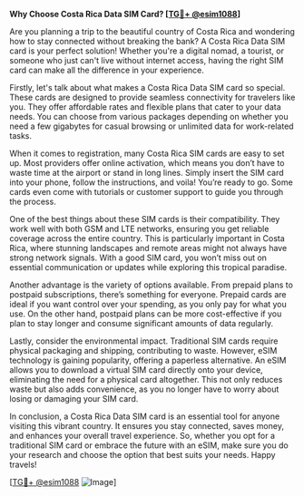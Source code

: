 **Why Choose Costa Rica Data SIM Card? [[TG💪+ @esim1088](https://t.me/s/esim1088)]**

Are you planning a trip to the beautiful country of Costa Rica and wondering how to stay connected without breaking the bank? A Costa Rica Data SIM card is your perfect solution! Whether you're a digital nomad, a tourist, or someone who just can't live without internet access, having the right SIM card can make all the difference in your experience.

Firstly, let's talk about what makes a Costa Rica Data SIM card so special. These cards are designed to provide seamless connectivity for travelers like you. They offer affordable rates and flexible plans that cater to your data needs. You can choose from various packages depending on whether you need a few gigabytes for casual browsing or unlimited data for work-related tasks. 

When it comes to registration, many Costa Rica SIM cards are easy to set up. Most providers offer online activation, which means you don’t have to waste time at the airport or stand in long lines. Simply insert the SIM card into your phone, follow the instructions, and voila! You’re ready to go. Some cards even come with tutorials or customer support to guide you through the process.

One of the best things about these SIM cards is their compatibility. They work well with both GSM and LTE networks, ensuring you get reliable coverage across the entire country. This is particularly important in Costa Rica, where stunning landscapes and remote areas might not always have strong network signals. With a good SIM card, you won’t miss out on essential communication or updates while exploring this tropical paradise.

Another advantage is the variety of options available. From prepaid plans to postpaid subscriptions, there’s something for everyone. Prepaid cards are ideal if you want control over your spending, as you only pay for what you use. On the other hand, postpaid plans can be more cost-effective if you plan to stay longer and consume significant amounts of data regularly.

Lastly, consider the environmental impact. Traditional SIM cards require physical packaging and shipping, contributing to waste. However, eSIM technology is gaining popularity, offering a paperless alternative. An eSIM allows you to download a virtual SIM card directly onto your device, eliminating the need for a physical card altogether. This not only reduces waste but also adds convenience, as you no longer have to worry about losing or damaging your SIM card.

In conclusion, a Costa Rica Data SIM card is an essential tool for anyone visiting this vibrant country. It ensures you stay connected, saves money, and enhances your overall travel experience. So, whether you opt for a traditional SIM card or embrace the future with an eSIM, make sure you do your research and choose the option that best suits your needs. Happy travels!

[[TG💪+ @esim1088](https://t.me/s/esim1088) ![Image](https://i.postimg.cc/Y0z9fWf4/image.png)]